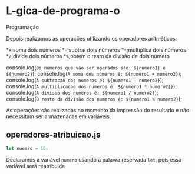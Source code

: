 # L-gica-de-programa-o
Programação

Depois realizamos as operações utilizando os operadores aritméticos:

*`+`;soma dois números
*`-`;subtrai dois números
*`*`;multiplica dois números
*`/`;divide dois números
*`%`;obtem o resto da divisão de dois número

console.log(`Os números que vão ser operados são: ${numero1} e ${numero2}`);
console.log(`A soma dos números é: ${numero1 + numero2}`);
console.log(`A subtracao dos numeros é: ${numero1 - numero2}`);
console.log(`A multiplicacao dos numeros é: ${numero1 * numero2}}`);
console.log(`A divisao dos numeros é: ${numero1 / numero2}`);
console.log(`O resto da divisão dos numeros é: ${numero1 % numero2}`);

As operações são realizadas no momento da impressão do resultado e não necessitam ser armazenadas em variáveis.
 
## operadores-atribuicao.js
~~~js
let nuemro = 10;
~~~
Declaramos a variável `numero` usando a palavra reservada `let`, pois essa variável será reatribuida
